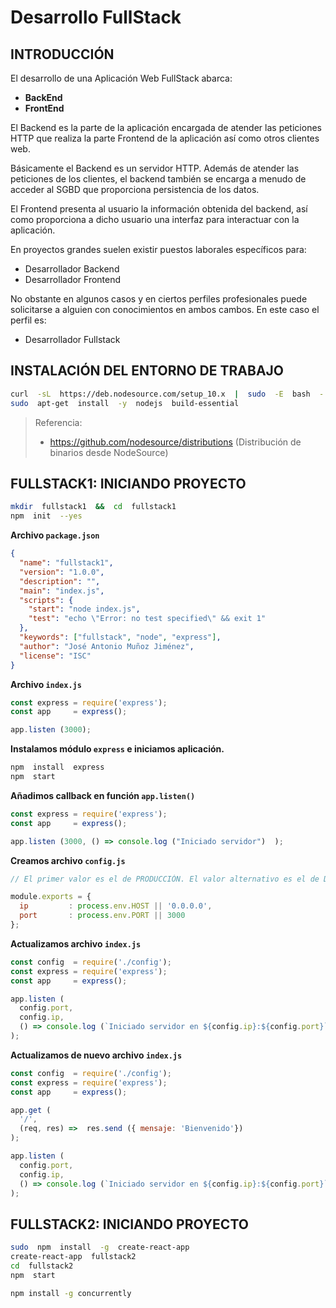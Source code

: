 # Desarrollo FullStack


## INTRODUCCIÓN

El desarrollo de una Aplicación Web FullStack abarca:

- **BackEnd**
- **FrontEnd**

El Backend es la parte de la aplicación encargada de atender las peticiones HTTP que realiza la parte Frontend de la aplicación así como otros clientes web.

Básicamente el Backend es un servidor HTTP. Además de atender las peticiones de los clientes, el backend también se encarga a menudo de acceder al SGBD que proporciona persistencia de los datos.

El Frontend presenta al usuario la información obtenida del backend, así como proporciona a dicho usuario una interfaz para interactuar con la aplicación.

En proyectos grandes suelen existir puestos laborales específicos para:

- Desarrollador Backend
- Desarrollador Frontend

No obstante en algunos casos y en ciertos perfiles profesionales puede solicitarse a alguien con conocimientos en ambos cambos. En este caso el perfil es:

- Desarrollador Fullstack



## INSTALACIÓN DEL ENTORNO DE TRABAJO

```bash 
curl  -sL  https://deb.nodesource.com/setup_10.x  |  sudo  -E  bash  -
sudo  apt-get  install  -y  nodejs  build-essential
```

> Referencia: 
> -  https://github.com/nodesource/distributions  (Distribución de binarios desde NodeSource)


## FULLSTACK1: INICIANDO PROYECTO

```bash
mkdir  fullstack1  &&  cd  fullstack1
npm  init  --yes
```

**Archivo `package.json`**

```json
{
  "name": "fullstack1",
  "version": "1.0.0",
  "description": "",
  "main": "index.js",
  "scripts": {
    "start": "node index.js",
    "test": "echo \"Error: no test specified\" && exit 1"
  },
  "keywords": ["fullstack", "node", "express"],
  "author": "José Antonio Muñoz Jiménez",
  "license": "ISC"
}

```

**Archivo `index.js`**

```js
const express = require('express');
const app     = express();

app.listen (3000);
```

**Instalamos módulo `express` e iniciamos aplicación.**

```bash
npm  install  express
npm  start
```

**Añadimos callback en función `app.listen()`**

```js
const express = require('express');
const app     = express();

app.listen (3000, () => console.log ("Iniciado servidor")  );
```

**Creamos archivo `config.js`**

```js
// El primer valor es el de PRODUCCIÓN. El valor alternativo es el de DESARROLLO

module.exports = {
  ip         : process.env.HOST || '0.0.0.0',
  port       : process.env.PORT || 3000
};
```


**Actualizamos archivo `index.js`**

```js
const config  = require('./config');
const express = require('express');
const app     = express();

app.listen (
  config.port, 
  config.ip, 
  () => console.log (`Iniciado servidor en ${config.ip}:${config.port}`) 
);
```

**Actualizamos de nuevo archivo `index.js`**

```js
const config  = require('./config');
const express = require('express');
const app     = express();

app.get (
  '/',
  (req, res) =>  res.send ({ mensaje: 'Bienvenido'})
);

app.listen (
  config.port,
  config.ip,
  () => console.log (`Iniciado servidor en ${config.ip}:${config.port}`) 
);
```

## FULLSTACK2: INICIANDO PROYECTO

```bash
sudo  npm  install  -g  create-react-app
create-react-app  fullstack2
cd  fullstack2
npm  start 
```

```bash
npm install -g concurrently
```
